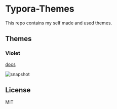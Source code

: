 # Typora-Themes

This repo contains my self made and used themes.

## Themes

### Violet

[docs](./../docs/violet.md)

![snapshot](https://img.chillcicada.com/i/2024/10/03/66fe905becc8d.png)

## License

MIT
